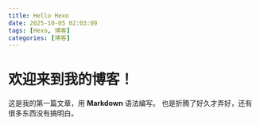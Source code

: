 ```yaml
---
title: Hello Hexo
date: 2025-10-05 02:03:09
tags: [Hexo, 博客]
categories: [博客]
---
```

# 欢迎来到我的博客！
这是我的第一篇文章，用 **Markdown** 语法编写。
也是折腾了好久才弄好，还有很多东西没有搞明白。
